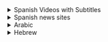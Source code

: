 <details>
<summary>Spanish Videos with Subtitles</summary>

Source: <a href="https://howlearnspanish.com/spanish-videos-subtitles-free/">Spanish Videos with Subtitles</a>

RTVE
  1. <a href="http://www.rtve.es/alacarta/videos/telediario/">RTVE news</a>
  1. <a href="http://www.rtve.es/documentales/">Documentaries</a>
  1. <a href="http://www.rtve.es/television/isabel-la-catolica/capitulos-completos/"> Queen Isabella Telenovela</a>
  1. <a href="http://www.rtve.es/television/carlos-rey-emperador/capitulos-completos/"> King Carlos Telenovela</a>


Telemundo
  1. <a href="https://www.youtube.com/user/telemundotv/videos?view=0">Telemundo en Youtube</a>
  1. <a href="https://www.telemundo.com/">Telemundo sitio oficial</a>
  
On-Demand Streaming
  1. <a href="https://www.hulu.com/es-us/latino-tv">Hulu Latino</a>
    1. Zorro
  1. <a href"http://languagelearningwithnetflix.com/catalogue.html#language=Spanish&country=United%20States">Netflix in Spanish (USA site)</a>
    1. Diarios de Vampiros
    1. Casa del Papel
    1. Lucifer (cuarta temporada)
</details>


<details>
  <summary>Spanish news sites</summary>
  
1. <a href="https://noticiasya.com/">NoticiasYA: Noticias</a>
1. <a href="https://www.univision.com/noticias">Univision: Noticias</a>
1. <a href="https://www.tampabay.com/centro/">Noticias</a>
1. <a href="https://www.telemundo49.com/">Telemundo</a>


</details>


<details>
  <summary>Arabic</summary>
  
1. [Modern Standard, Egyptian, Quran] https://gradschool.uworld.com/mcat/
</details>

<details>
  <summary>Hebrew</summary>

1. [Free Hebrew Children's Book with Audio] https://kotar.cet.ac.il/
  "There are some really great free books for all levels by kotar.co.il. What makes it so great is that they read their texts out loud (saves a lot of time for us who have no clue on how to pronounce) AND you can just mark a word and will receive some instant translation. They also have grammar sections and a summary vocabulary list at the end of the chapters. Normally, that is what you can get for free from them, but they also have some excercises you can do online right now, too (for as long as the lockdown commences). Here is the first book out of five: click.

  In order for the instant translation to work, you need to access it with a laptop or PC, mobile won't let you mark the words."


</details>
